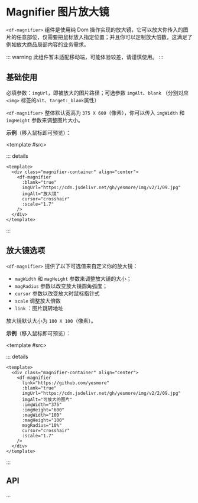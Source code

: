 # Magnifier 图片放大镜

`<df-magnifier>` 组件是使用纯 Dom 操作实现的放大镜，它可以放大你传入的图片的任意部位，仅需要把鼠标放入指定位置；并且你可以定制放大倍数，这满足了例如放大商品局部内容的业务需求。

::: warning
此组件暂未适配移动端，可能体验较差，请谨慎使用。
:::

## 基础使用

必填参数：`imgUrl`，即被放大的图片路径；可选参数 `imgAlt`、`blank` （分别对应`<img>` 标签的`alt`、`target:_blank`属性）

`<df-magnifier>` 整体默认宽高为 `375 X 600`（像素），你可以传入 `imgWidth` 和 `imgHeight` 参数来调整图片大小。

**示例**（移入鼠标即可预览）：

<df-template>
  <template #demo>
    <div 
      class="magnifier-container" 
      align='center' 
    >
      <df-magnifier
        :blank="true"
        imgUrl="https://cdn.jsdelivr.net/gh/yesmore/img/v2/1/09.jpg"
        imgAlt="放大镜"
        cursor='crosshair'
        :scale='1.7'
      />
    </div>
  </template>

<template #src>

::: details <i class="iconfont df-icon-script"></i>

```vue
<template>
  <div class="magnifier-container" align="center">
    <df-magnifier
      :blank="true"
      imgUrl="https://cdn.jsdelivr.net/gh/yesmore/img/v2/1/09.jpg"
      imgAlt="放大镜"
      cursor="crosshair"
      :scale="1.7"
    />
  </div>
</template>
```

:::
</template>

</df-template>

## 放大镜选项

`<df-magnifier>` 提供了以下可选值来自定义你的放大镜：

- `magWidth` 和 `magHeight` 参数来调整放大镜的大小；
- `magRadius` 参数以改变放大镜圆角弧度；
- `cursor` 参数以改变放大时鼠标指针式
- `scale` 调整放大倍数
- `link` ：图片跳转地址

放大镜默认大小为 `100 X 100`（像素）。

**示例**（移入鼠标即可预览）：

<df-template>
  <template #demo>
    <div 
      class="magnifier-container" 
      align='center' 
    >
      <!-- <df-magnifier
        link="https://github.com/yesmore/different-ui"
        :blank="true"
        imgUrl="https://cdn.jsdelivr.net/gh/yesmore/img/v2/1/09.jpg"
        imgAlt="可放大的图片"
        magRadius="10%"
        cursor="point"
        :scale="1.7"
      /> -->
    </div>
  </template>

<template #src>

::: details <i class="iconfont df-icon-script"></i>

```vue
<template>
  <div class="magnifier-container" align="center">
    <df-magnifier
      link="https://github.com/yesmore"
      :blank="true"
      imgUrl="https://cdn.jsdelivr.net/gh/yesmore/img/v2/2/09.jpg"
      imgAlt="可放大的图片"
      :imgWidth="375"
      :imgHeight="600"
      :magWidth="100"
      :magHeight="100"
      magRadius="10%"
      cursor="crosshair"
      :scale="1.7"
    />
  </div>
</template>
```

:::
</template>

</df-template>

## API

...
